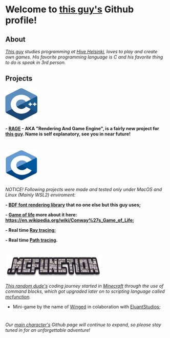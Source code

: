 # Welcome to <a href="https://github.com/Alforofous" target="_blank">this guy's</a> Github profile!

## About
_<a href="https://github.com/Alforofous" target="_blank">This guy</a> studies programming at <a href="https://www.hive.fi/en/" target="_blank">Hive Helsinki</a>, loves to play and create own games. His favorite programming language is C and his favorite thing to do is speak in 3rd person._

## Projects
<img src="cpp.svg" width="100" height="100"></img>

  __- <a href="https://github.com/Alforofous/RAGE" target="_blank"> RAGE</a> - AKA "Rendering And Game Engine", is a fairly new project for <a href="https://github.com/Alforofous" target="_blank">this guy</a>. Name is self explanatory, see you in near future!__

#
<img src="c.svg" width="100" height="100"></img>

_NOTICE! Following projects were made and tested only under MacOS and Linux (Mainly WSL2) enviroment:_

  __- <a href="https://github.com/Alforofous/dm_bdf_render" target="_blank"> BDF font rendering library</a> that no one else but this guy uses;__
  
  __- <a href="https://github.com/Alforofous/game_of_life" target="_blank">Game of life</a> more about it here: https://en.wikipedia.org/wiki/Conway%27s_Game_of_Life;__
  
  __- Real time <a href="https://github.com/Alforofous/RTv1.git" target="_blank">Ray tracing</a>;__
  
  __- Real time <a href="https://github.com/NikoGardziella/RayTracer" target="_blank">Path tracing</a>.__

# 
<img src="mcfunction.png" width="300" height="70"></img>

_<a href="https://github.com/Alforofous" target="_blank">This random dude's</a> coding journey started in <a href="https://minecraft.net" target="_blank">Minecraft</a> through the use of command blocks, which got upgraded later on to scripting language called <a href="https://minecraft.fandom.com/wiki/Function_(Java_Edition)" target="_blank">mcfunction</a>._

  - Mini-game by the name of <a href="https://github.com/Eluant/Winged.git" target="_blank">Winged</a> in colaboration with <a href="https://eluantstudios.com" target="_blank">EluantStudios</a>;
# 

_Our <a href="https://github.com/Alforofous" target="_blank">main character's</a> Github page will continue to expand, so please stay tuned in for an unforgettable adventure!_
